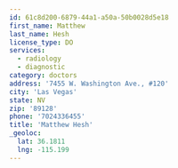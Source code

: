 ```yaml
---
id: 61c8d200-6879-44a1-a50a-50b0028d5e18
first_name: Matthew
last_name: Hesh
license_type: DO
services:
  - radiology
  - diagnostic
category: doctors
address: '7455 W. Washington Ave., #120'
city: 'Las Vegas'
state: NV
zip: '89128'
phone: '7024336455'
title: 'Matthew Hesh'
_geoloc:
  lat: 36.1811
  lng: -115.199
---
```

